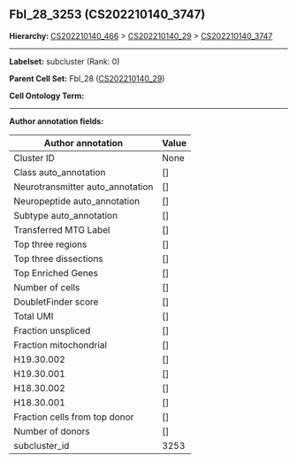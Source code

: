 ## Fbl_28_3253 (CS202210140_3747)
<b>Hierarchy: </b>
[CS202210140_466](https://purl.brain-bican.org/taxonomy/CS202210140#CS202210140_466) >
[CS202210140_29](https://purl.brain-bican.org/taxonomy/CS202210140#CS202210140_29) >
[CS202210140_3747](https://purl.brain-bican.org/taxonomy/CS202210140#CS202210140_3747)

---


**Labelset:** subcluster (Rank: 0)

**Parent Cell Set:** Fbl_28 ([CS202210140_29](https://purl.brain-bican.org/taxonomy/CS202210140#CS202210140_29))



**Cell Ontology Term:** 

[MARKER GENES.]: #


---

[TRANSFERRED ANNOTATIONS.]: #


[AUTHOR ANNOTATION FIELDS.]: #


**Author annotation fields:**

| Author annotation | Value |
|-------------------|-------|
|Cluster ID|None|
|Class auto_annotation|[]|
|Neurotransmitter auto_annotation|[]|
|Neuropeptide auto_annotation|[]|
|Subtype auto_annotation|[]|
|Transferred MTG Label|[]|
|Top three regions|[]|
|Top three dissections|[]|
|Top Enriched Genes|[]|
|Number of cells|[]|
|DoubletFinder score|[]|
|Total UMI|[]|
|Fraction unspliced|[]|
|Fraction mitochondrial|[]|
|H19.30.002|[]|
|H19.30.001|[]|
|H18.30.002|[]|
|H18.30.001|[]|
|Fraction cells from top donor|[]|
|Number of donors|[]|
|subcluster_id|3253|
